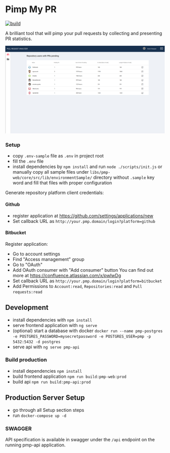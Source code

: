 # Pimp My PR

[![build](https://github.com/valueadd-poland/pimp-my-pr/workflows/PMP%20MASTER%20CI/badge.svg)](https://github.com/valueadd-poland/pimp-my-pr/actions?query=workflow%3A%22PMP+MASTER+CI%22)

A brilliant tool that will pimp your pull requests by collecting and presenting PR statistics.

![Preview](docs/img/pmp-preview.png)

### Setup

- copy `.env-sample` file as `.env` in project root
- fill the `.env` file
- install dependencies by `npm install` and run `node ./scripts/init.js`
  or manually copy all sample files under `libs/pmp-web/core/src/lib/environmentSample/` directory
  without `.sample` key word and fill that files with proper configuration

Generate repository platform client credentials:

#### Github

- register application at https://github.com/settings/applications/new
- Set callback URL as `http://your.pmp.domain/login?platform=github`

#### Bitbucket

Register application:

- Go to account settings
- Find "Access management" group
- Go to "OAuth"
- Add OAuth consumer with "Add consumer" button
  You can find out more at https://confluence.atlassian.com/x/pwIwDg
- Set callback URL as `http://your.pmp.domain/login?platform=bitbucket`
- Add Permissions to `Account:read`, `Repositories:read` and `Pull requests:read`

## Development

- install dependencies with `npm install`
- serve frontend application with `ng serve`
- (optional) start a database with docker `docker run --name pmp-postgres -e POSTGRES_PASSWORD=mysecretpassword -e POSTGRES_USER=pmp -p 5432:5432 -d postgres`
- serve api with `ng serve pmp-api`

### Build production

- install dependencies `npm install`
- build frontend application `npm run build:pmp-web:prod`
- build api `npm run build:pmp-api:prod`

## Production Server Setup

- go through all Setup section steps
- run `docker-compose up -d`

### SWAGGER

API specification is available in swagger under the `/api` endpoint on the running pmp-api application.
